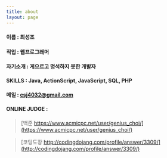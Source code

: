 ```yaml
---
title: about
layout: page
---
```


#### 이름 : 최성조

#### 직업 : 웹프로그래머

#### 자기소개 : 게으르고 명석하지 못한 개발자

#### SKILLS : Java, ActionScript, JavaScript, SQL, PHP

#### 메일 : csj4032@gmail.com

#### ONLINE JUDGE : 
> [백준 https://www.acmicpc.net/user/genius_choi/](https://www.acmicpc.net/user/genius_choi/)

> [코딩도장 http://codingdojang.com/profile/answer/3309/](http://codingdojang.com/profile/answer/3309/)